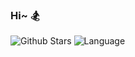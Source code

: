 ### Hi~ 🏂



![Github Stars](https://github-readme-stats.vercel.app/api?username=hzy0913&theme=tokyonight&show_icons=true&include_all_commits=true&count_private=true)
![Language](https://github-readme-stats.vercel.app/api/top-langs/?username=Hzy0913&layout=compact)
